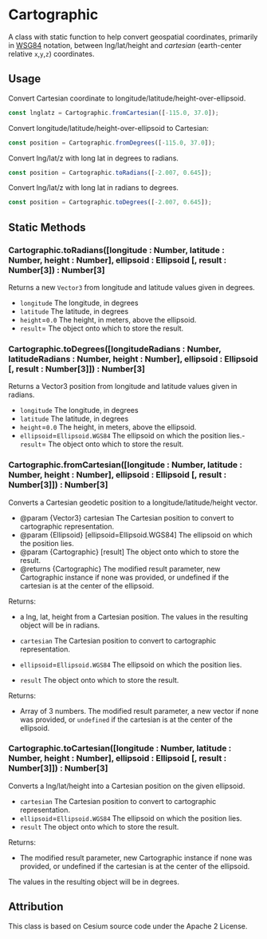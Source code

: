 # Cartographic

A class with static function to help convert geospatial coordinates, primarily in [WSG84](https://en.wikipedia.org/wiki/World_Geodetic_System) notation, between lng/lat/height and _cartesian_ (earth-center relative `x`,`y`,`z`) coordinates.

## Usage

Convert Cartesian coordinate to longitude/latitude/height-over-ellipsoid.

```js
const lnglatz = Cartographic.fromCartesian([-115.0, 37.0]);
```

Convert longitude/latitude/height-over-ellipsoid to Cartesian:

```js
const position = Cartographic.fromDegrees([-115.0, 37.0]);
```

Convert lng/lat/z with long lat in degrees to radians.

```js
const position = Cartographic.toRadians([-2.007, 0.645]);
```

Convert lng/lat/z with long lat in radians to degrees.

```js
const position = Cartographic.toDegrees([-2.007, 0.645]);
```

## Static Methods

### Cartographic.toRadians([longitude : Number, latitude : Number, height : Number], ellipsoid : Ellipsoid [, result : Number[3]) : Number[3]

Returns a new `Vector3` from longitude and latitude values given in degrees.

- `longitude` The longitude, in degrees
- `latitude` The latitude, in degrees
- `height`=`0.0` The height, in meters, above the ellipsoid.
- `result`= The object onto which to store the result.

### Cartographic.toDegrees([longitudeRadians : Number, latitudeRadians : Number, height : Number], ellipsoid : Ellipsoid [, result : Number[3]]) : Number[3]

Returns a Vector3 position from longitude and latitude values given in radians.

- `longitude` The longitude, in degrees
- `latitude` The latitude, in degrees
- `height`=`0.0` The height, in meters, above the ellipsoid.
- `ellipsoid`=`Ellipsoid.WGS84` The ellipsoid on which the position lies.- `result`= The object onto which to store the result.

### Cartographic.fromCartesian([longitude : Number, latitude : Number, height : Number], ellipsoid : Ellipsoid [, result : Number[3]]) : Number[3]

Converts a Cartesian geodetic position to a longitude/latitude/height vector.

- @param {Vector3} cartesian The Cartesian position to convert to cartographic representation.
- @param {Ellipsoid} [ellipsoid=Ellipsoid.WGS84] The ellipsoid on which the position lies.
- @param {Cartographic} [result] The object onto which to store the result.
- @returns {Cartographic} The modified result parameter, new Cartographic instance if none was provided, or undefined if the cartesian is at the center of the ellipsoid.

Returns:

- a lng, lat, height from a Cartesian position. The values in the resulting object will be in radians.

- `cartesian` The Cartesian position to convert to cartographic representation.
- `ellipsoid`=`Ellipsoid.WGS84` The ellipsoid on which the position lies.
- `result` The object onto which to store the result.

Returns:

- Array of 3 numbers. The modified result parameter, a new vector if none was provided, or `undefined` if the cartesian is at the center of the ellipsoid.

### Cartographic.toCartesian([longitude : Number, latitude : Number, height : Number], ellipsoid : Ellipsoid [, result : Number[3]]) : Number[3]

Converts a lng/lat/height into a Cartesian position on the given ellipsoid.

- `cartesian` The Cartesian position to convert to cartographic representation.
- `ellipsoid`=`Ellipsoid.WGS84` The ellipsoid on which the position lies.
- `result` The object onto which to store the result.

Returns:

- The modified result parameter, new Cartographic instance if none was provided, or undefined if the cartesian is at the center of the ellipsoid.

The values in the resulting object will be in degrees.

## Attribution

This class is based on Cesium source code under the Apache 2 License.
